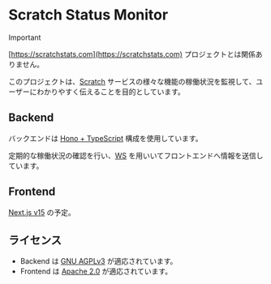 # Scratch Status Monitor

> [!IMPORTANT]
> [https://scratchstats.com](https://scratchstats.com) プロジェクトとは関係ありません。

このプロジェクトは、[Scratch](https://scratch.mit.edu) サービスの様々な機能の稼働状況を監視して、ユーザーにわかりやすく伝えることを目的としています。

## Backend

バックエンドは [Hono + TypeScript](https://hono.dev) 構成を使用しています。

定期的な稼働状況の確認を行い、[WS](https://developer.mozilla.org/ja/docs/Web/API/WebSocket) を用いいてフロントエンドへ情報を送信しています。

## Frontend

[Next.js v15](https://nextjs.org) の予定。

## ライセンス

- Backend は [GNU AGPLv3](https://choosealicense.com/licenses/agpl-3.0/) が適応されています。
- Frontend は [Apache 2.0](https://choosealicense.com/licenses/apache-2.0/) が適応されています。
